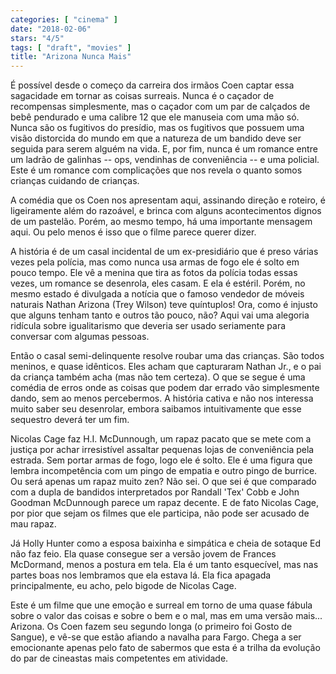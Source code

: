 ```yaml
---
categories: [ "cinema" ]
date: "2018-02-06"
stars: "4/5"
tags: [ "draft", "movies" ]
title: "Arizona Nunca Mais"
---
```

É possível desde o começo da carreira dos irmãos Coen captar
essa sagacidade em tornar as coisas surreais. Nunca é o caçador de
recompensas simplesmente, mas o caçador com um par de calçados de
bebê pendurado e uma calibre 12 que ele manuseia com uma mão só. Nunca
são os fugitivos do presídio, mas os fugitivos que possuem uma visão
distorcida do mundo em que a natureza de um bandido deve ser seguida para
serem alguém na vida. E, por fim, nunca é um romance entre um ladrão
de galinhas -- ops, vendinhas de conveniência -- e uma policial. Este
é um romance com complicações que nos revela o quanto somos crianças
cuidando de crianças.

A comédia que os Coen nos apresentam aqui, assinando direção e roteiro,
é ligeiramente além do razoável, e brinca com alguns acontecimentos
dignos de um pastelão. Porém, ao mesmo tempo, há uma importante
mensagem aqui. Ou pelo menos é isso que o filme parece querer dizer.

A história é de um casal incidental de um ex-presidiário que é preso
várias vezes pela polícia, mas como nunca usa armas de fogo ele é solto
em pouco tempo. Ele vê a menina que tira as fotos da polícia todas essas
vezes, um romance se desenrola, eles casam. E ela é estéril. Porém,
no mesmo estado é divulgada a notícia que o famoso vendedor de móveis
naturais Nathan Arizona (Trey Wilson) teve quíntuplos! Ora, como é
injusto que alguns tenham tanto e outros tão pouco, não? Aqui vai uma
alegoria ridícula sobre igualitarismo que deveria ser usado seriamente
para conversar com algumas pessoas.

Então o casal semi-delinquente resolve roubar uma das crianças. São
todos meninos, e quase idênticos. Eles acham que capturaram Nathan
Jr., e o pai da criança também acha (mas não tem certeza). O que se
segue é uma comédia de erros onde as coisas que podem dar errado vão
simplesmente dando, sem ao menos percebermos. A história cativa e não
nos interessa muito saber seu desenrolar, embora saibamos intuitivamente
que esse sequestro deverá ter um fim.

Nicolas Cage faz H.I. McDunnough, um rapaz pacato que se mete com a
justiça por achar irresistível assaltar pequenas lojas de conveniência
pela estrada. Sem portar armas de fogo, logo ele é solto. Ele é uma
figura que lembra incompetência com um pingo de empatia e outro pingo de
burrice. Ou será apenas um rapaz muito zen? Não sei. O que sei é que
comparado com a dupla de bandidos interpretados por Randall 'Tex' Cobb e
John Goodman McDunnough parece um rapaz decente. E de fato Nicolas Cage,
por pior que sejam os filmes que ele participa, não pode ser acusado
de mau rapaz.

Já Holly Hunter como a esposa baixinha e simpática e cheia de sotaque
Ed não faz feio. Ela quase consegue ser a versão jovem de Frances
McDormand, menos a postura em tela. Ela é um tanto esquecível, mas
nas partes boas nos lembramos que ela estava lá. Ela fica apagada
principalmente, eu acho, pelo bigode de Nicolas Cage.

Este é um filme que une emoção e surreal em torno de uma quase fábula
sobre o valor das coisas e sobre o bem e o mal, mas em uma versão
mais... Arizona. Os Coen fazem seu segundo longa (o primeiro foi Gosto
de Sangue), e vê-se que estão afiando a navalha para Fargo. Chega a
ser emocionante apenas pelo fato de sabermos que esta é a trilha da
evolução do par de cineastas mais competentes em atividade.
